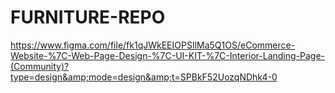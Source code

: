 # FURNITURE-REPO
https://www.figma.com/file/fk1qJWkEEIOPSIlMa5Q1OS/eCommerce-Website-%7C-Web-Page-Design-%7C-UI-KIT-%7C-Interior-Landing-Page-(Community)?type=design&amp;mode=design&amp;t=SPBkF52UozqNDhk4-0
